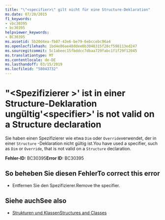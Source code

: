```yaml
---
title: "\"<specifier>\" gilt nicht für eine Structure-Deklaration"
ms.date: 07/20/2015
f1_keywords:
- vbc30395
- bc30395
helpviewer_keywords:
- BC30395
ms.assetid: 5b20d4ea-fb87-43e6-be79-6ebccebc96a4
ms.openlocfilehash: 1bd4e86ae48ddee0b3048315f28cf598113ed247
ms.sourcegitcommit: 5c1abeec15fbddcc7dbaa729fabc1f1f29f12045
ms.translationtype: MT
ms.contentlocale: de-DE
ms.lasthandoff: 03/15/2019
ms.locfileid: "58043732"
---
```

# <a name="specifier-is-not-valid-on-a-structure-declaration"></a><span data-ttu-id="4487e-102">"\<Spezifizierer >' ist in einer Structure-Deklaration ungültig</span><span class="sxs-lookup"><span data-stu-id="4487e-102">'\<specifier>' is not valid on a Structure declaration</span></span>
<span data-ttu-id="4487e-103">Sie haben einen Spezifizierer wie etwa `Dim` oder `Override`verwendet, der in einer `Structure` -Deklaration nicht gültig ist.</span><span class="sxs-lookup"><span data-stu-id="4487e-103">You have used a specifier, such as `Dim` or `Override`, that is not valid on a `Structure` declaration.</span></span>  
  
 <span data-ttu-id="4487e-104">**Fehler-ID:** BC30395</span><span class="sxs-lookup"><span data-stu-id="4487e-104">**Error ID:** BC30395</span></span>  
  
## <a name="to-correct-this-error"></a><span data-ttu-id="4487e-105">So beheben Sie diesen Fehler</span><span class="sxs-lookup"><span data-stu-id="4487e-105">To correct this error</span></span>  
  
-   <span data-ttu-id="4487e-106">Entfernen Sie den Spezifizierer.</span><span class="sxs-lookup"><span data-stu-id="4487e-106">Remove the specifier.</span></span>  
  
## <a name="see-also"></a><span data-ttu-id="4487e-107">Siehe auch</span><span class="sxs-lookup"><span data-stu-id="4487e-107">See also</span></span>

- [<span data-ttu-id="4487e-108">Strukturen und Klassen</span><span class="sxs-lookup"><span data-stu-id="4487e-108">Structures and Classes</span></span>](../../visual-basic/programming-guide/language-features/data-types/structures-and-classes.md)
